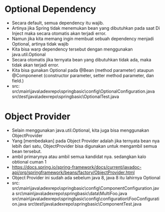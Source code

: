 # Optional Dependency
- Secara default, semua dependency itu wajib.
- Artinya jika Spring tidak menemukan bean yang dibutuhkan pada saat Di Inject
    maka secara otomatis akan terjadi error.
- Namun jika kita memang ingin membuat sebuah dependency menjadi Optional, artinya tidak wajib
- Kita bisa warp dependency tersebut dengan menggunakan java.util.Optional<T>
- Secara otomatis jika ternyata bean yang dibutuhkan tidak ada, maka tidak akan terjadi error.
- Kita bisa gunakan Optional<T> pada @Bean (method parameter) ataupun @Componenet
    (constructor parameter, setter method parameter, dan field.)
- src:
    src\main\java\adexrepo\springbasic\config\OptionalConfiguration.java
    src\test\java\adexrepo\springbasic\OptionalTest.java

# Object Provider
- Selain menggunakan java.util.Optional<T>, kita juga bisa menggunakan ObjectProvider<T>
- Yang [membedakan] pada Object Provider<T> adalah jika ternyata bean nya lebih dari satu,
    ObjectProvider<T> bisa digunakan untuk mengambil semua bean tersebut.
- ambil primarynya atau ambil semua kandidat nya. sedangkan kalo obtional cuman 1
- https://docs.spring.io/spring-framework/docs/current/javadoc-api/org/springframework/beans/factory/ObjectProvider.html 
- Object Provider ini sudah ada sebelum java 8, java 8 itu lahirnya Optional
- src:
    src\main\java\adexrepo\springbasic\config\ComponentConfiguration.java
    src\main\java\adexrepo\springbasic\data\MultiFoo.java
    src\main\java\adexrepo\springbasic\config\configuration\FooConfiguration.java
    src\test\java\adexrepo\springbasic\ComponentTest.java